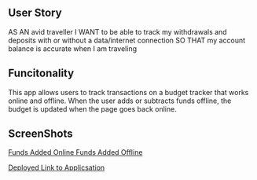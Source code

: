 ## User Story
AS AN avid traveller
I WANT to be able to track my withdrawals and deposits with or without a data/internet connection
SO THAT my account balance is accurate when I am traveling

## Funcitonality
This app allows users to track transactions on a budget tracker that works online and offline. When the user adds or subtracts funds offline, the budget is updated when the page goes back online. 

## ScreenShots
[Funds Added Online ](screenshots/onlinefunds.png)
[Funds Added Offline](screenshots/offlinefunds.png)

[Deployed Link to Applicsation](https://git.heroku.com/hawa-budget-tracker.git)